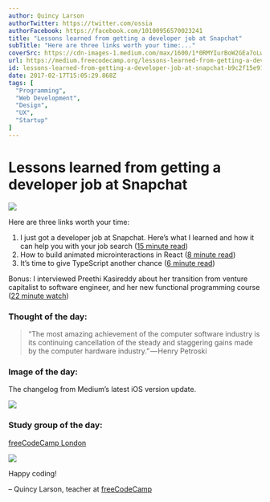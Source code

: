 ```yaml
---
author: Quincy Larson
authorTwitter: https://twitter.com/ossia
authorFacebook: https://facebook.com/10100956570023241
title: "Lessons learned from getting a developer job at Snapchat"
subTitle: "Here are three links worth your time:..."
coverSrc: https://cdn-images-1.medium.com/max/1600/1*0RMYIurBoW2GEa7oLwhPTA.jpeg
url: https://medium.freecodecamp.org/lessons-learned-from-getting-a-developer-job-at-snapchat-b9c2f15e9188
id: lessons-learned-from-getting-a-developer-job-at-snapchat-b9c2f15e9188
date: 2017-02-17T15:05:29.868Z
tags: [
  "Programming",
  "Web Development",
  "Design",
  "UX",
  "Startup"
]
---
```

# Lessons learned from getting a developer job at Snapchat



![](https://cdn-images-1.medium.com/max/1600/1*0RMYIurBoW2GEa7oLwhPTA.jpeg)



Here are three links worth your time:

1.  I just got a developer job at Snapchat. Here’s what I learned and how it can help you with your job search ([15 minute read](http://bit.ly/2lV3c01))
2.  How to build animated microinteractions in React ([8 minute read](http://bit.ly/2lSNyFL))
3.  It’s time to give TypeScript another chance ([6 minute read](http://bit.ly/2kQYsYx))

Bonus: I interviewed Preethi Kasireddy about her transition from venture capitalist to software engineer, and her new functional programming course ([22 minute watch](http://bit.ly/2lept98))

### Thought of the day:

> “The most amazing achievement of the computer software industry is its continuing cancellation of the steady and staggering gains made by the computer hardware industry.” — Henry Petroski

### Image of the day:

The changelog from Medium’s latest iOS version update.



![](https://cdn-images-1.medium.com/max/1600/1*omKPZWEYGijz4dinNNa8nQ.jpeg)



### Study group of the day:

[freeCodeCamp London](http://bit.ly/2kFJDao)



![](https://cdn-images-1.medium.com/max/1600/1*iPj_2Ueh7ezpDD6fGZE_EQ.jpeg)



Happy coding!

– Quincy Larson, teacher at [freeCodeCamp](http://bit.ly/2j7Q1dN)








